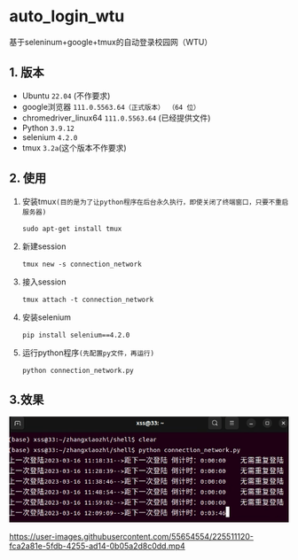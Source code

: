 # auto_login_wtu
基于seleninum+google+tmux的自动登录校园网（WTU）

## 1. 版本
- Ubuntu `22.04` (不作要求)
- google浏览器    `111.0.5563.64（正式版本） （64 位）`
- chromedriver_linux64    `111.0.5563.64` (已经提供文件)
- Python `3.9.12`
- selenium  `4.2.0`
- tmux  `3.2a`(这个版本不作要求)

## 2. 使用
1. 安装tmux`(目的是为了让python程序在后台永久执行，即使关闭了终端窗口，只要不重启服务器)`
    ```
    sudo apt-get install tmux
    ```
2. 新建session
    ```
    tmux new -s connection_network
    ```
3. 接入session
    ```
    tmux attach -t connection_network
    ```
4. 安装selenium
   ```
   pip install selenium==4.2.0
   ```
5. 运行python程序`(先配置py文件，再运行)` 
    ```
    python connection_network.py
    ```

## 3.效果
<div align=center>
    <img src="./pic/login.png"/>
</div>


https://user-images.githubusercontent.com/55654554/225511120-fca2a81e-5fdb-4255-ad14-0b05a2d8c0dd.mp4


  

